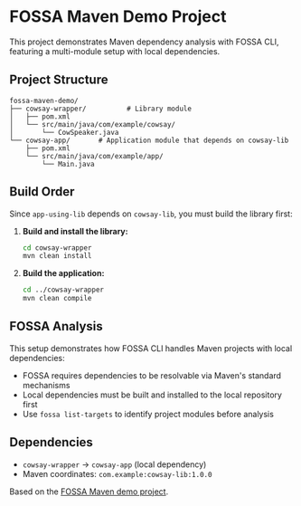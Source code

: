 # FOSSA Maven Demo Project

This project demonstrates Maven dependency analysis with FOSSA CLI, featuring a multi-module setup with local dependencies.

## Project Structure

```
fossa-maven-demo/
├── cowsay-wrapper/          # Library module
│   ├── pom.xml
│   └── src/main/java/com/example/cowsay/
│       └── CowSpeaker.java
└── cowsay-app/       # Application module that depends on cowsay-lib
    ├── pom.xml
    └── src/main/java/com/example/app/
        └── Main.java
```

## Build Order

Since `app-using-lib` depends on `cowsay-lib`, you must build the library first:

1. **Build and install the library:**
   ```bash
   cd cowsay-wrapper
   mvn clean install
   ```

2. **Build the application:**
   ```bash
   cd ../cowsay-wrapper
   mvn clean compile
   ```

## FOSSA Analysis

This setup demonstrates how FOSSA CLI handles Maven projects with local dependencies:

- FOSSA requires dependencies to be resolvable via Maven's standard mechanisms
- Local dependencies must be built and installed to the local repository first
- Use `fossa list-targets` to identify project modules before analysis

## Dependencies

- `cowsay-wrapper` → `cowsay-app` (local dependency)
- Maven coordinates: `com.example:cowsay-lib:1.0.0`

Based on the [FOSSA Maven demo project](https://github.com/cmboling/fossa-maven-demo).
